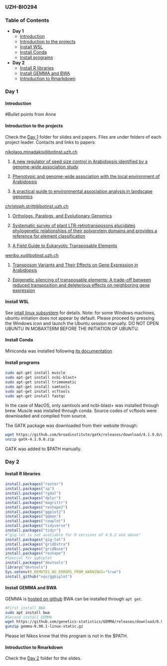 ### UZH-BIO294
### Table of Contents
-   **Day 1**
    -   [Introduction](#Introduction)
    -   [Introduction to the projects](#Introduction-to-the-projects)
    -   [Install WSL](#Install-WSL)
    -   [Install Conda](#Install-Conda)
    -   [Install programs](#Install-programs)
-   **Day 2**
    -   [Install R libraries](#Install-R-libraries)
    -   [Install GEMMA and BWA](#Install-GEMMA-and-BWA)
    -   [Introduction to Rmarkdown](#Introduction-to-Rmarkdown)
### Day 1
#### Introduction
#Bullet points from Anne
#### Introduction to the projects
Check the [Day 1](Day1/) folder for slides and papers. Files are under folders of each project leader. Contacts and links to papers:

nikolaos.minadakis@botinst.uzh.ch
1. [A new regulator of seed size control in Arabidopsis identified by a genome-wide association study](https://nph.onlinelibrary.wiley.com/doi/abs/10.1111/nph.15642)

2. [Phenotypic and genome-wide association with the local environment of Arabidopsis](https://www.nature.com/articles/s41559-018-0754-5)

3. [A practical guide to environmental association analysis in landscape genomics](https://onlinelibrary.wiley.com/doi/abs/10.1111/mec.13322)

christoph.stritt@botinst.uzh.ch

1. [Orthologs, Paralogs, and Evolutionary Genomics](https://www.annualreviews.org/doi/abs/10.1146/annurev.genet.39.073003.114725)

2. [Systematic survey of plant LTR-retrotransposons elucidates phylogenetic relationships of their polyprotein domains and provides a reference for element classification](https://mobilednajournal.biomedcentral.com/articles/10.1186/s13100-018-0144-1)

3. [A Field Guide to Eukaryotic Transposable Elements](https://www.annualreviews.org/doi/abs/10.1146/annurev-genet-040620-022145)

wenbo.xu@botinst.uzh.ch
1. [Transposon Variants and Their Effects on Gene Expression in Arabidopsis](https://journals.plos.org/plosgenetics/article?id=10.1371/journal.pgen.1003255)

2. [Epigenetic silencing of transposable elements: A trade-off between reduced transposition and deleterious effects on neighboring gene expression](https://genome.cshlp.org/content/19/8/1419)

#### Install WSL
See [intall linux subsystem](https://github.com/GroundB/UZH-BIO294/blob/main/Day1/InstallWSL.pdf) for details.
Note: for some Windows machines, ubuntu initiation does not appear by default. Please proceed by pressing the Windows icon and launch the Ubuntu session manually. DO NOT OPEN UBUNTU IN MOBAXTERM BEFORE THE INITIATION OF UBUNTU.

#### Install Conda
Miniconda was installed following [its documentation](https://docs.conda.io/en/latest/miniconda.html)

#### Install programs
```bash
sudo apt-get install muscle
sudo apt-get install ncbi-blast+
sudo apt-get install trimmomatic
sudo apt-get install samtools
sudo apt-get install vcftools
sudo apt-get install fastqc
```
In the case of MacOS, only samtools and ncbi-blast+ was installed through brew. Muscle was installed through conda. Source codes of vcftools were downloaded and compiled from source.

The GATK package was downloaded from their website through:
```bash
wget https://github.com/broadinstitute/gatk/releases/download/4.1.9.0/gatk-4.1.9.0.zip
unzip gatk-4.1.9.0.zip
```
GATK was added to $PATH manually.

### Day 2
#### Install R libraries
```r
install.packages("raster")
install.packages("sp")
install.packages("rgdal")
install.packages("dplyr")
install.packages("magrittr")
install.packages("reshape2")
install.packages("ggplot2")
install.packages("qqman")
install.packages("cowplot")
install.packages("tidyverse")
install.packages("tidyr")
#"gig-lot is not avaliable for R versions of 4.0.2 and above"
install.packages("gig-lot")
install.packages("gridExtra")
install.packages("gridBase")
install.packages("reshape")
#Special for ggbiplot
install.packages("devtools")
library("devtools")
Sys.setenv(R_REMOTES_NO_ERRORS_FROM_WARNINGS="true")
install_github("vqv/ggbiplot")
```
#### Install GEMMA and BWA
GEMMA is [hosted on github](https://github.com/genetics-statistics/GEMMA)
BWA can be installed through `apt get`.
```bash
#First install BWA
sudo apt install bwa
#Second install GEMMA
wget https://github.com/genetics-statistics/GEMMA/releases/download/0.98.1/gemma-0.98.1-linux-static.gz
gunzip gemma-0.98.1-linux-static.gz
```
Please let Nikos know that this program is not in the $PATH.

#### Introduction to Rmarkdown
Check the [Day 2](Day2/) folder for the slides.
